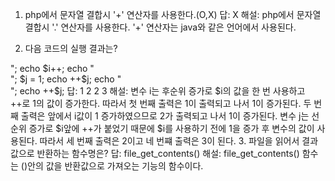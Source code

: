 1. php에서 문자열 결합시 '+' 연산자를 사용한다.(O,X)
답: X
해설: php에서 문자열 결합시 '.' 연산자를 사용한다. '+' 연산자는 java와 같은 언어에서 사용된다.

2. 다음 코드의 실행 결과는?

<?php
	$i = 1;
	echo $i++;
	echo "<br>";
	echo $i++;

	echo "<br>";
	
	$j = 1;
	echo ++$j;
	echo "<br>";
	echo ++$j;

답: 1
    2
    2
    3
해설: 변수 i는 후순위 증가로 $i의 값을 한 번 사용하고 ++로 1의 값이 증가한다. 따라서 첫 번째 출력은 1이 출력되고 나서 1이 증가된다. 두 번째 출력은 앞에서 i값이 1 증가하였으므로 2가 출력되고 나서 1이 증가된다.
변수 j는 선순위 증가로 $i앞에 ++가 붙었기 때문에 $i를 사용하기 전에 1을 증가 후 변수의 값이 사용된다. 따라서 세 번째 출력은 2이고 네 번쨰 출력은 3이 된다.

3. 파일을 읽어서 결과값으로 반환하는 함수명은?
답: file_get_contents()
해설: file_get_contents() 함수는 ()안의 값을 반환값으로 가져오는 기능의 함수이다.




